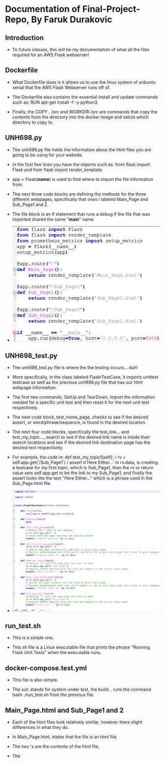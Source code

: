 # Documentation of Final-Project-Repo, By Faruk Durakovic

## Introduction

 * To future classes, this will be my documentation of what all the files required for an AWS Flask webserver!

## Dockerfile

 * What Dockerfile does is it allows us to use the linux system of unbuntu xenial that the AWS Flask Webserver runs off of.

 * The Dockerfile also contains the essential install and update commands such as: RUN apt-get install -f -y python3.

 * Finally, the COPY . /src and WORKDIR /src are commands that copy the contents from the directory into the docker image and selcet which directory to copy to.

## UNH698.py

 * The unh698.py file holds the information about the html files you are going to be using for your website.

 * In the first few lines you have the imports such as: from flask import Flask and from flask import render_template.

 * app = Flask(__name__) is used to find where to import the file information from.

 * The next three code blocks are defining the methods for the three different webpages, specifically that ones I labeled Main_Page and Sub_Page1 and 2.

 * The file block is an if statement that runs a debug if the file that was imported shared the same "__main__" name.
 
 * ![unh698.py image](https://github.com/FarukDurakovic/Final-Project-Repo/blob/master/images/File1.PNG)
 
## UNH698_test.py

 * The unh698_test.py file is where the the testing occurs... duh!

 * More specifically, in the class labeled FlaskrTestCase, it imports unittest testcase as well as the previous unh698.py file that has our html webpage information.

 * The first two commands, SetUp and TearDown, import the information needed for a specific unit test and then reset it for the next unit test respectively.

 * The next code block, test_home_page, checks to see if the desired assert, or word/phrase/sequence, is found in the desired location.

 * The next four code blocks, specifically the test_link... and test_my_topic..., search to see if the desired link name is inside their search locations and see if the desired link destination page has the desired text respectively.

 * For example, the code in: def test_my_topic1(self): / rv = self.app.get('/Sub_Page1') / assert b'Here Either...' in rv.data, is creating a testcase for my first topic, which is Sub_Page1, then the rv or return value sets self.app.get to be the link to my Sub_Page1, and finally the assert looks the the text "Here Either..." which is a phrase used in the Sub_Page.html file.

 * ![unh698_test.py image](https://github.com/FarukDurakovic/Final-Project-Repo/blob/master/images/File2.PNG)
 
## run_test.sh

 * This is a simple one.

 * This sh file is a Linux executable file that prints the phrase "Running Flask Unit Tests" when the executable runs.

## docker-compose.test.yml

 * This file is also simple.

 * The sut: stands for system under test, the build: . runs the command bash ./run_test.sh from the previous file.

## Main_Page.html and Sub_Page1 and 2

 * Each of the html files look relatively similar, however there slight differences in what they do.

 * In Main_Page.html, <!DOCTYPE html> states that the file is an html file.

 * The two <html>'s are the contents of the html file.

 * The <title>'s display the title of the page, in this case UNH698 Website.

 * The <body>'s reference what is shown on screen on those webpages.

 * And finally, the <a href=...> ... </a> define the link that will appear in the url bar as well as the name that will appear onscreen in the actual webpage. In this case, the url will display .../Sub_Page1, and the webpage will have a link that says Faruks Topic #1 which will take me to Sub_Page1.

 * The only things different in the Sub_Page html files is that instead of using the <a href=...> ... </a>, you can just type anything between the two <body> fields and the test will appear onscreen!
 
 * ![Main_Page image](https://github.com/FarukDurakovic/Final-Project-Repo/blob/master/images/File6.PNG)
 
 * ![Sub_Page1 image](https://github.com/FarukDurakovic/Final-Project-Repo/blob/master/images/File7.PNG)
 
 * ![Sub_Page2 image](https://github.com/FarukDurakovic/Final-Project-Repo/blob/master/images/File8.PNG)

## deploy-website-production/staging.yml

 * What these files do is allow the webpages to be run from specific snapshots in your code based on what tag you used for them. 

 * In case you don't know what a tag is, when you reach a certain point in your code that it can sufficiently do a task, you can do a git command that sets a sort of waypoint that tags that milestone in the code. Then the tag can be referenced in your github account when you look through it, or you can set your website to run based off of where that tag is in your as an example.

 * The name is what is printed on screen when the command is initially executed.

 * The hosts is set to local host so that you can access the server locally through the machine running it.

 * The variables are the name of the environment, in this case stagin, the image version, which is the tag you chose, the host port is the port you use to access it, and the container port is the port Flask uses view the server.

 * The roles is a subfolder that contains a main.yml file that is referenced and has information for this code.

 * ![Production image](https://github.com/FarukDurakovic/Final-Project-Repo/blob/master/images/File5.PNG)
 
 * ![Staging image](https://github.com/FarukDurakovic/Final-Project-Repo/blob/master/images/File4.PNG)

## configure-host.yml

 * This file configures your local machine to run docker, simple enough.

## ansible.cfg

 * This is the list of hosts, which only contains the localhost.

## main.yml

 * There are four different main.yml files so I will go over them in order as they appear.

 * The first main.yml sets values for the unh698 role. 

 * It sets the image to be the dockercloud repository of your choice, and sets the command to be python3 unh698.py, which runs unh698.py through python.

 * The next main.yml does several things.

 * It has 3 functions which are as follows: Ensure python docker-py package is installed, Start/Restart the unh698 container, and verify that the webserver is running.

 * The first command is done by using the pip command which downloads installs the latest version of docker-py.

 * The second command gets its values from the unh698 file and places the in the correct positions. It also gets the port information from the files.

 * Finally, the last command sets the url to be used to verify that the webserver is running.

 * The next main.yml updates the cache of the server every 1.8 seconds.

 * The final main.yml file includes a list of tasks that are needed to set up the docker service. Those tasks being install.yml, user.yml, and service.yml.

## user.yml

 * What this file does is adds a user to the linux group on the host.

 * The name: "{{ student_username}}" portion of this takes the username given by the command: ansible-playbook configure-host.yml -v --extra-vars "student_username=fdurakovic" and sets the username to be that name.

## service.yml 

 * This is a very simple file.

 * It ensures that the docker service is started.

 * The line says state references that state of being that the service is expected to be.

## install.yml

 * This file does five different things.

 * First, it installs the docker dependencies needed to run everything.

 * The second command sets up the docker repository key that is used to access the server.

 * The third command gets the release version of ubuntu that is running and registers it as release.

 * The fourth command adds the docker repo that you had chosen in the first main.yml file.

 * The final command installs the latest version of docker community edition by downloading the docker-ce package.

## prometheus_metrics.py

 This is the final file to be documented. 

 * This file does the "math" of the website to see how long it has been running and how many times the page has been accessed.

 * This file is very similar to the unh698.py file as it has functions used to collect the data that is being input into the system.
 
 * ![Prometheus Metrics image](https://github.com/FarukDurakovic/Final-Project-Repo/blob/master/images/File3.PNG)
